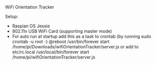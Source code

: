 WiFi Orientation Tracker

Setup:
- Raspian OS Jessie
- 802.11n USB WiFi Card (supporting master mode)
- For auto run at startup add this as a task to crontab (by running sudo crontab -u root -)
@reboot /usr/bin/forever start /home/pi/Downloads/wifiOrientationTracker/server.js
or add to etc/rc.local /usr/local/bin/forever start /home/pi/wifiOrientationTracker/server.js

